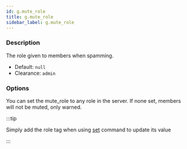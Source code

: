 ```yaml
---
id: g.mute_role
title: g.mute_role
sidebar_label: g.mute_role
---
```


### Description

The role given to members when spamming.

- Default: `null`
- Clearance: `admin`

### Options

You can set the mute_role to any role in the server.
If none set, members will not be muted, only warned.

:::tip

Simply add the role tag when using [set](/docs/commands/detailed/set) command to update its value

:::
